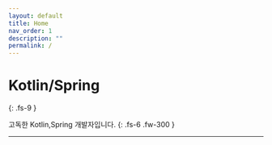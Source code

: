 ```yaml
---
layout: default
title: Home
nav_order: 1
description: ""
permalink: /
---
```


# Kotlin/Spring
{: .fs-9 }

고독한 Kotlin,Spring 개발자입니다.
{: .fs-6 .fw-300 }

---
